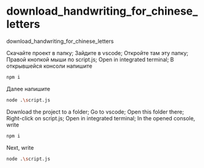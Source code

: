 # download_handwriting_for_chinese_letters
download_handwriting_for_chinese_letters

Скачайте проект в папку;
Зайдите в vscode;
Откройте там эту папку;
Правой кнопкой мыши по script.js;
Open in integrated terminal;
В открывшейся консоли напишите 
```bash
npm i
```
Далее напишите 
```bash
node .\script.js
```


Download the project to a folder;
Go to vscode;
Open this folder there;
Right-click on script.js;
Open in integrated terminal;
In the opened console, write 
```bash
npm i
```
Next, write 
```bash
node .\script.js
```
